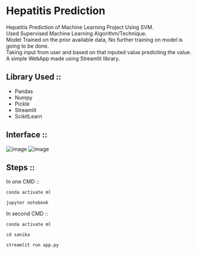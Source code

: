 # Hepatitis Prediction
Hepatitis Prediction of Machine Learning Project Using SVM. <br />
Used Supervised Machine Learning Algorithm/Technique. <br />
Model Trained on the prior available data, No further training on model is going to be done. <br />
Taking input from user and based on that inputed value predicting the value. <br />
A simple WebApp made using Streamlit library.
## Library Used ::
 * Pandas
 * Numpy
 * Pickle
 * Streamlit
 * ScikitLearn

## Interface ::
![image](https://user-images.githubusercontent.com/67220403/153362059-b38eef1f-3ab4-49fe-ad8f-4bb9cd50e66a.png)
![image](https://user-images.githubusercontent.com/67220403/153362134-ab8f770f-53af-45e0-a9cf-4a11ff903400.png)

## Steps ::

In one CMD ::
 ```
 conda activate ml
 ```
 
 ```
 jupyter notebook
 ```

In second CMD ::
 ```
 conda activate ml
 ```
 ```
 cd sanika
 ```
 ```
 streamlit run app.py
 ```

[//]: # "## Resource::"
[//]: # "Resource that may help you"
[//]: # "Some initial steps to build new project"
[//]: # "Needed CMD Commands"
[//]: # "https://www.youtube.com/watch?v=xl0N7tHiwlw&t=2067s"
